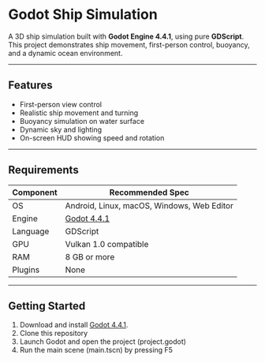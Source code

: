 # Godot Ship Simulation

A 3D ship simulation built with **Godot Engine 4.4.1**, using pure **GDScript**.  
This project demonstrates ship movement, first-person control, buoyancy, and a dynamic ocean environment.

---

## Features

- First-person view control
- Realistic ship movement and turning
- Buoyancy simulation on water surface
- Dynamic sky and lighting
- On-screen HUD showing speed and rotation

---

## Requirements

| Component   | Recommended Spec |
|-------------|------------------|
| OS          | Android, Linux, macOS, Windows, Web Editor|
| Engine      | [Godot 4.4.1](https://godotengine.org/download/) |
| Language    | GDScript |
| GPU         | Vulkan 1.0 compatible |
| RAM         | 8 GB or more |
| Plugins     | None |

---

## Getting Started

1. Download and install [Godot 4.4.1](https://godotengine.org/download).
2. Clone this repository
3. Launch Godot and open the project (project.godot)
4. Run the main scene (main.tscn) by pressing F5
